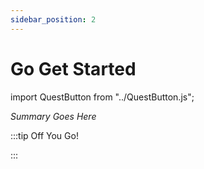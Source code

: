 ```yaml
---
sidebar_position: 2
---
```


# Go Get Started
import QuestButton from "../QuestButton.js";

_Summary Goes Here_

:::tip Off You Go!

<QuestButton text="Quest" />

:::

